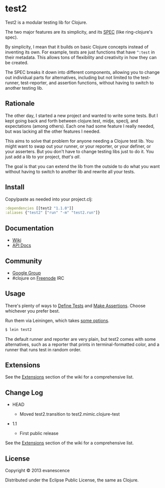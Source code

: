 # test2

Test2 is a modular testing lib for Clojure.

The two major features are its simplicity, and its [SPEC](SPEC.md) (like ring-clojure's spec).

By simplicity, I mean that it builds on basic Clojure concepts instead of inventing its own. For example, tests are just functions that have `^:test` in their metadata. This allows tons of flexibility and creativity in how they can be created.

The SPEC breaks it down into different components, allowing you to change out individual parts for alternatives, including but not limited to the test-runner, test-reporter, and assertion functions, without having to switch to another testing lib.

## Rationale

The other day, I started a new project and wanted to write some tests. But I kept going back and forth between clojure.test, midje, speclj, and expectations (among others). Each one had some feature I really needed, but was lacking all the other features I needed.

This aims to solve that problem for anyone needing a Clojure test lib. You might want to swap out your runner, or your reporter, or your definer, or your asserters. But you don't have to change testing libs just to do it. You just add a lib to yor project, *that's all*.

The goal is that you can extend the lib from the outside to do what you want without having to switch to another lib and rewrite all your tests.


## Install

Copy/paste as needed into your project.clj:

```clojure
:dependencies [[test2 "1.1.0"]]
:aliases {"test2" ["run" "-m" "test2.run"]}
```

## Documentation

* [Wiki](https://github.com/evanescence/test2/wiki)
* [API Docs](http://evanescence.github.com/test2)

## Community

* [Google Group](http://groups.google.com/group/clojure-test2)
* #clojure on [Freenode](http://freenode.net/) IRC

## Usage

There's plenty of ways to [Define Tests](../../wiki/Home#defining-tests) and [Make Assertions](../../wiki/Home#making-assertions). Choose whichever you prefer best.

Run them via Leiningen, which takes [some options](../../wiki/Home#command-line-options).

```bash
$ lein test2
```

The default runner and reporter are very plain, but test2 comes with some alternatives, such as a reporter that prints in terminal-formatted color, and a runner that runs test in random order.

## Extensions

See the [Extensions](../../wiki/Home#extensions) section of the wiki for a comprehensive list.

## Change Log

* HEAD
  * Moved test2.transition to test2.mimic.clojure-test
  <!-- * Created test2.mimic.speclj -->
  <!-- * Created test2.mimic.midje -->

* 1.1
  * First public release

See the [Extensions](../../wiki/Home#extensions) section of the wiki for a comprehensive list.

## License

Copyright © 2013 evanescence

Distributed under the Eclipse Public License, the same as Clojure.
